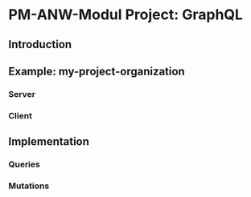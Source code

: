 # PM-ANW-Modul Project: GraphQL

## Introduction

## Example: my-project-organization
### Server
### Client

## Implementation
### Queries
### Mutations

